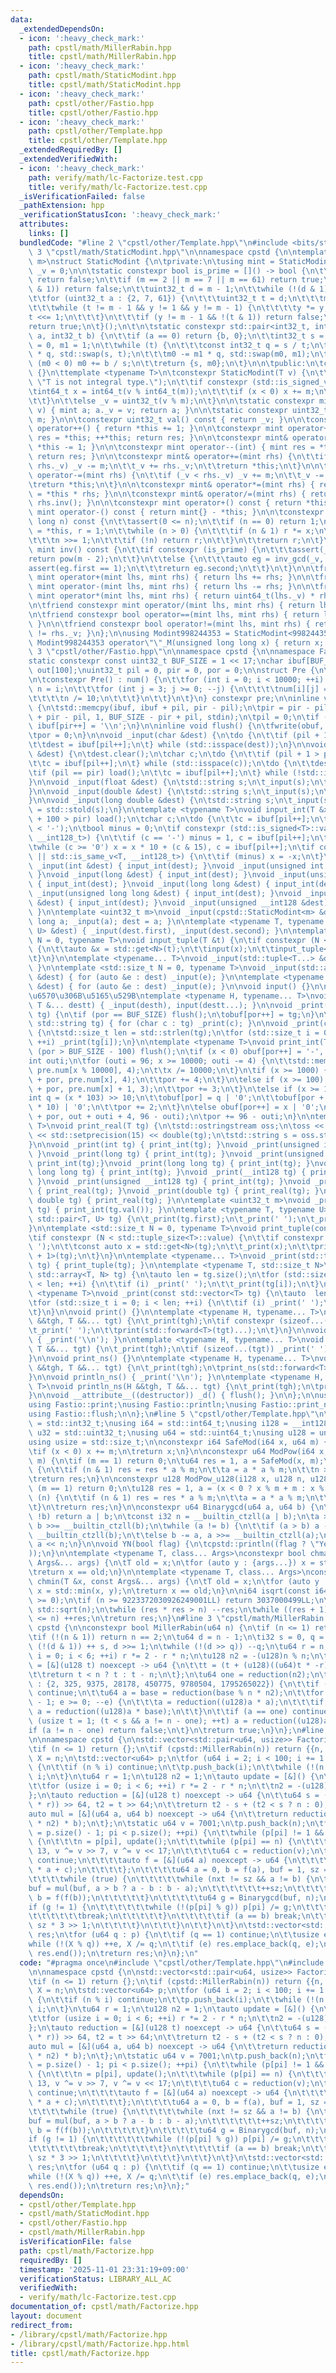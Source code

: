 ```yaml
---
data:
  _extendedDependsOn:
  - icon: ':heavy_check_mark:'
    path: cpstl/math/MillerRabin.hpp
    title: cpstl/math/MillerRabin.hpp
  - icon: ':heavy_check_mark:'
    path: cpstl/math/StaticModint.hpp
    title: cpstl/math/StaticModint.hpp
  - icon: ':heavy_check_mark:'
    path: cpstl/other/Fastio.hpp
    title: cpstl/other/Fastio.hpp
  - icon: ':heavy_check_mark:'
    path: cpstl/other/Template.hpp
    title: cpstl/other/Template.hpp
  _extendedRequiredBy: []
  _extendedVerifiedWith:
  - icon: ':heavy_check_mark:'
    path: verify/math/lc-Factorize.test.cpp
    title: verify/math/lc-Factorize.test.cpp
  _isVerificationFailed: false
  _pathExtension: hpp
  _verificationStatusIcon: ':heavy_check_mark:'
  attributes:
    links: []
  bundledCode: "#line 2 \"cpstl/other/Template.hpp\"\n#include <bits/stdc++.h>\n#line\
    \ 3 \"cpstl/math/StaticModint.hpp\"\n\nnamespace cpstd {\n\ntemplate <uint32_t\
    \ m>\nstruct StaticModint {\n\tprivate:\n\tusing mint = StaticModint;\n\tuint32_t\
    \ _v = 0;\n\n\tstatic constexpr bool is_prime = []() -> bool {\n\t\tif (m == 1)\
    \ return false;\n\t\tif (m == 2 || m == 7 || m == 61) return true;\n\t\tif (!(m\
    \ & 1)) return false;\n\t\tuint32_t d = m - 1;\n\t\twhile (!(d & 1)) d >>= 1;\n\
    \t\tfor (uint32_t a : {2, 7, 61}) {\n\t\t\tuint32_t t = d;\n\t\t\tmint y = mint(a).pow(t);\n\
    \t\t\twhile (t != m - 1 && y != 1 && y != m - 1) {\n\t\t\t\ty *= y;\n\t\t\t\t\
    t <<= 1;\n\t\t\t}\n\t\t\tif (y != m - 1 && !(t & 1)) return false;\n\t\t}\n\t\t\
    return true;\n\t}();\n\t\n\tstatic constexpr std::pair<int32_t, int32_t> inv_gcd(int32_t\
    \ a, int32_t b) {\n\t\tif (a == 0) return {b, 0};\n\t\tint32_t s = b, t = a, m0\
    \ = 0, m1 = 1;\n\t\twhile (t) {\n\t\t\tconst int32_t q = s / t;\n\t\t\ts -= t\
    \ * q, std::swap(s, t);\n\t\t\tm0 -= m1 * q, std::swap(m0, m1);\n\t\t}\n\t\tif\
    \ (m0 < 0) m0 += b / s;\n\t\treturn {s, m0};\n\t}\n\n\tpublic:\n\tconstexpr StaticModint()\
    \ {}\n\ttemplate <typename T>\n\tconstexpr StaticModint(T v) {\n\t\tstatic_assert(std::is_integral_v<T>,\
    \ \"T is not integral type.\");\n\t\tif constexpr (std::is_signed_v<T>) {\n\t\t\
    \tint64_t x = int64_t(v % int64_t(m));\n\t\t\tif (x < 0) x += m;\n\t\t\t_v = uint32_t(x);\n\
    \t\t}\n\t\telse _v = uint32_t(v % m);\n\t}\n\n\tstatic constexpr mint raw(uint32_t\
    \ v) { mint a; a._v = v; return a; }\n\n\tstatic constexpr uint32_t mod() { return\
    \ m; }\n\n\tconstexpr uint32_t val() const { return _v; }\n\n\tconstexpr mint&\
    \ operator++() { return *this += 1; }\n\n\tconstexpr mint operator++(int) { mint\
    \ res = *this; ++*this; return res; }\n\n\tconstexpr mint& operator--() { return\
    \ *this -= 1; }\n\n\tconstexpr mint operator--(int) { mint res = *this; --*this;\
    \ return res; }\n\n\tconstexpr mint& operator+=(mint rhs) {\n\t\tif (_v >= m -\
    \ rhs._v) _v -= m;\n\t\t_v += rhs._v;\n\t\treturn *this;\n\t}\n\n\tconstexpr mint&\
    \ operator-=(mint rhs) {\n\t\tif (_v < rhs._v) _v += m;\n\t\t_v -= rhs._v;\n\t\
    \treturn *this;\n\t}\n\n\tconstexpr mint& operator*=(mint rhs) { return *this\
    \ = *this * rhs; }\n\n\tconstexpr mint& operator/=(mint rhs) { return *this *=\
    \ rhs.inv(); }\n\n\tconstexpr mint operator+() const { return *this; }\n\n\tconstexpr\
    \ mint operator-() const { return mint{} - *this; }\n\n\tconstexpr mint pow(long\
    \ long n) const {\n\t\tassert(0 <= n);\n\t\tif (n == 0) return 1;\n\t\tmint x\
    \ = *this, r = 1;\n\t\twhile (n > 0) {\n\t\t\tif (n & 1) r *= x;\n\t\t\tx *= x;\n\
    \t\t\tn >>= 1;\n\t\t\tif (!n) return r;\n\t\t}\n\t\treturn r;\n\t}\n\n\tconstexpr\
    \ mint inv() const {\n\t\tif constexpr (is_prime) {\n\t\t\tassert(_v);\n\t\t\t\
    return pow(m - 2);\n\t\t}\n\t\telse {\n\t\t\tauto eg = inv_gcd(_v, m);\n\t\t\t\
    assert(eg.first == 1);\n\t\t\treturn eg.second;\n\t\t}\n\t}\n\n\tfriend constexpr\
    \ mint operator+(mint lhs, mint rhs) { return lhs += rhs; }\n\n\tfriend constexpr\
    \ mint operator-(mint lhs, mint rhs) { return lhs -= rhs; }\n\n\tfriend constexpr\
    \ mint operator*(mint lhs, mint rhs) { return uint64_t(lhs._v) * rhs._v; }\n\t\
    \n\tfriend constexpr mint operator/(mint lhs, mint rhs) { return lhs /= rhs; }\n\
    \n\tfriend constexpr bool operator==(mint lhs, mint rhs) { return lhs._v == rhs._v;\
    \ }\n\n\tfriend constexpr bool operator!=(mint lhs, mint rhs) { return lhs._v\
    \ != rhs._v; }\n};\n\nusing Modint998244353 = StaticModint<998244353>;\n\nconstexpr\
    \ Modint998244353 operator\"\"_M(unsigned long long x) { return x; }\n};\n#line\
    \ 3 \"cpstl/other/Fastio.hpp\"\n\nnamespace cpstd {\n\nnamespace Fastio {\n\n\
    static constexpr const uint32_t BUF_SIZE = 1 << 17;\nchar ibuf[BUF_SIZE], obuf[BUF_SIZE],\
    \ out[100];\nuint32_t pil = 0, pir = 0, por = 0;\n\nstruct Pre {\n\tchar num[10000][4];\n\
    \n\tconstexpr Pre() : num() {\n\t\tfor (int i = 0; i < 10000; ++i) {\n\t\t\tint\
    \ n = i;\n\t\t\tfor (int j = 3; j >= 0; --j) {\n\t\t\t\tnum[i][j] = n % 10 | '0';\n\
    \t\t\t\tn /= 10;\n\t\t\t}\n\t\t}\n\t}\n} constexpr pre;\n\ninline void load()\
    \ {\n\tstd::memcpy(ibuf, ibuf + pil, pir - pil);\n\tpir = pir - pil + std::fread(ibuf\
    \ + pir - pil, 1, BUF_SIZE - pir + pil, stdin);\n\tpil = 0;\n\tif (pir < BUF_SIZE)\
    \ ibuf[pir++] = '\\n';\n}\n\ninline void flush() {\n\tfwrite(obuf, 1, por, stdout);\n\
    \tpor = 0;\n}\n\nvoid _input(char &dest) {\n\tdo {\n\t\tif (pil + 1 > pir) load();\n\
    \t\tdest = ibuf[pil++];\n\t} while (std::isspace(dest));\n}\n\nvoid _input(std::string\
    \ &dest) {\n\tdest.clear();\n\tchar c;\n\tdo {\n\t\tif (pil + 1 > pir) load();\n\
    \t\tc = ibuf[pil++];\n\t} while (std::isspace(c));\n\tdo {\n\t\tdest += c;\n\t\
    \tif (pil == pir) load();\n\t\tc = ibuf[pil++];\n\t} while (!std::isspace(c));\n\
    }\n\nvoid _input(float &dest) {\n\tstd::string s;\n\t_input(s);\n\tdest = std::stof(s);\n\
    }\n\nvoid _input(double &dest) {\n\tstd::string s;\n\t_input(s);\n\tdest = std::stod(s);\n\
    }\n\nvoid _input(long double &dest) {\n\tstd::string s;\n\t_input(s);\n\tdest\
    \ = std::stold(s);\n}\n\ntemplate <typename T>\nvoid input_int(T &x) {\n\tif (pil\
    \ + 100 > pir) load();\n\tchar c;\n\tdo {\n\t\tc = ibuf[pil++];\n\t} while (c\
    \ < '-');\n\tbool minus = 0;\n\tif constexpr (std::is_signed<T>::value || std::is_same_v<T,\
    \ __int128_t>) {\n\t\tif (c == '-') minus = 1, c = ibuf[pil++];\n\t}\n\tx = 0;\n\
    \twhile (c >= '0') x = x * 10 + (c & 15), c = ibuf[pil++];\n\tif constexpr (std::is_signed<T>::value\
    \ || std::is_same_v<T, __int128_t>) {\n\t\tif (minus) x = -x;\n\t}\n}\n\nvoid\
    \ _input(int &dest) { input_int(dest); }\nvoid _input(unsigned int &dest) { input_int(dest);\
    \ }\nvoid _input(long &dest) { input_int(dest); }\nvoid _input(unsigned long &dest)\
    \ { input_int(dest); }\nvoid _input(long long &dest) { input_int(dest); }\nvoid\
    \ _input(unsigned long long &dest) { input_int(dest); }\nvoid _input(__int128\
    \ &dest) { input_int(dest); }\nvoid _input(unsigned __int128 &dest) { input_int(dest);\
    \ }\n\ntemplate <uint32_t m>\nvoid _input(cpstd::StaticModint<m> &dest) { long\
    \ long a; _input(a); dest = a; }\n\ntemplate <typename T, typename U>\nvoid _input(std::pair<T,\
    \ U> &dest) { _input(dest.first), _input(dest.second); }\n\ntemplate <std::size_t\
    \ N = 0, typename T>\nvoid input_tuple(T &t) {\n\tif constexpr (N < std::tuple_size<T>::value)\
    \ {\n\t\tauto &x = std::get<N>(t);\n\t\tinput(x);\n\t\tinput_tuple<N + 1>(t);\n\
    \t}\n}\n\ntemplate <typename... T>\nvoid _input(std::tuple<T...> &dest) { input_tuple(dest);\
    \ }\n\ntemplate <std::size_t N = 0, typename T>\nvoid _input(std::array<T, N>\
    \ &dest) { for (auto &e : dest) _input(e); }\n\ntemplate <typename T>\nvoid _input(std::vector<T>\
    \ &dest) { for (auto &e : dest) _input(e); }\n\nvoid input() {}\n\n// \u5404\u5F15\
    \u6570\u306B\u5165\u529B\ntemplate <typename H, typename... T>\nvoid input(H &desth,\
    \ T &... destt) { _input(desth), input(destt...); }\n\nvoid _print(const char\
    \ tg) {\n\tif (por == BUF_SIZE) flush();\n\tobuf[por++] = tg;\n}\n\nvoid _print(const\
    \ std::string tg) { for (char c : tg) _print(c); }\n\nvoid _print(const char *tg)\
    \ {\n\tstd::size_t len = std::strlen(tg);\n\tfor (std::size_t i = 0; i < len;\
    \ ++i) _print(tg[i]);\n}\n\ntemplate <typename T>\nvoid print_int(T x) {\n\tif\
    \ (por > BUF_SIZE - 100) flush();\n\tif (x < 0) obuf[por++] = '-', x = -x;\n\t\
    int outi;\n\tfor (outi = 96; x >= 10000; outi -= 4) {\n\t\tstd::memcpy(out + outi,\
    \ pre.num[x % 10000], 4);\n\t\tx /= 10000;\n\t}\n\tif (x >= 1000) {\n\t\tstd::memcpy(obuf\
    \ + por, pre.num[x], 4);\n\t\tpor += 4;\n\t}\n\telse if (x >= 100) {\n\t\tstd::memcpy(obuf\
    \ + por, pre.num[x] + 1, 3);\n\t\tpor += 3;\n\t}\n\telse if (x >= 10) {\n\t\t\
    int q = (x * 103) >> 10;\n\t\tobuf[por] = q | '0';\n\t\tobuf[por + 1] = (x - q\
    \ * 10) | '0';\n\t\tpor += 2;\n\t}\n\telse obuf[por++] = x | '0';\n\tstd::memcpy(obuf\
    \ + por, out + outi + 4, 96 - outi);\n\tpor += 96 - outi;\n}\n\ntemplate <typename\
    \ T>\nvoid print_real(T tg) {\n\tstd::ostringstream oss;\n\toss << std::fixed\
    \ << std::setprecision(15) << double(tg);\n\tstd::string s = oss.str();\n\t_print(s);\n\
    }\n\nvoid _print(int tg) { print_int(tg); }\nvoid _print(unsigned int tg) { print_int(tg);\
    \ }\nvoid _print(long tg) { print_int(tg); }\nvoid _print(unsigned long tg) {\
    \ print_int(tg);}\nvoid _print(long long tg) { print_int(tg); }\nvoid _print(unsigned\
    \ long long tg) { print_int(tg); }\nvoid _print(__int128 tg) { print_int(tg);\
    \ }\nvoid _print(unsigned __int128 tg) { print_int(tg); }\nvoid _print(float tg)\
    \ { print_real(tg); }\nvoid _print(double tg) { print_real(tg); }\nvoid _print(long\
    \ double tg) { print_real(tg); }\n\ntemplate <uint32_t m>\nvoid _print(cpstd::StaticModint<m>\
    \ tg) { print_int(tg.val()); }\n\ntemplate <typename T, typename U>\nvoid _print(const\
    \ std::pair<T, U> tg) {\n\t_print(tg.first);\n\t_print(' ');\n\t_print(tg.second);\n\
    }\n\ntemplate <std::size_t N = 0, typename T>\nvoid print_tuple(const T tg) {\n\
    \tif constexpr (N < std::tuple_size<T>::value) {\n\t\tif constexpr (N > 0) _print('\
    \ ');\n\t\tconst auto x = std::get<N>(tg);\n\t\t_print(x);\n\t\tprint_tuple<N\
    \ + 1>(tg);\n\t}\n}\n\ntemplate <typename... T>\nvoid _print(std::tuple<T...>\
    \ tg) { print_tuple(tg); }\n\ntemplate <typename T, std::size_t N>\nvoid _print(const\
    \ std::array<T, N> tg) {\n\tauto len = tg.size();\n\tfor (std::size_t i = 0; i\
    \ < len; ++i) {\n\t\tif (i) _print(' ');\n\t\t_print(tg[i]);\n\t}\n}\n\ntemplate\
    \ <typename T>\nvoid _print(const std::vector<T> tg) {\n\tauto  len = tg.size();\n\
    \tfor (std::size_t i = 0; i < len; ++i) {\n\t\tif (i) _print(' ');\n\t\t_print(tg[i]);\n\
    \t}\n}\n\nvoid print() {}\n\ntemplate <typename H, typename... T>\nvoid print(H\
    \ &&tgh, T &&... tgt) {\n\t_print(tgh);\n\tif constexpr (sizeof...(tgt)) {\n\t\
    \t_print(' ');\n\t\tprint(std::forward<T>(tgt)...);\n\t}\n}\n\nvoid println()\
    \ { _print('\\n'); }\n\ntemplate <typename H, typename... T>\nvoid println(H &&tgh,\
    \ T &&... tgt) {\n\t_print(tgh);\n\tif (sizeof...(tgt)) _print(' ');\n\tprintln(std::forward<T>(tgt)...);\n\
    }\n\nvoid print_ns() {}\n\ntemplate <typename H, typename... T>\nvoid print_ns(H\
    \ &&tgh, T &&... tgt) {\n\t_print(tgh);\n\tprint_ns(std::forward<T>(tgt)...);\n\
    }\n\nvoid println_ns() { _print('\\n'); }\n\ntemplate <typename H, typename...\
    \ T>\nvoid println_ns(H &&tgh, T &&... tgt) {\n\t_print(tgh);\n\tprintln_ns(std::forward<T>(tgt)...);\n\
    }\n\nvoid __attribute__((destructor)) _d() { flush(); }\n\n};\n\nusing Fastio::input;\n\
    using Fastio::print;\nusing Fastio::println;\nusing Fastio::print_ns;\nusing Fastio::println_ns;\n\
    using Fastio::flush;\n\n};\n#line 5 \"cpstl/other/Template.hpp\"\n\nusing i32\
    \ = std::int32_t;\nusing i64 = std::int64_t;\nusing i128 = __int128_t;\nusing\
    \ u32 = std::uint32_t;\nusing u64 = std::uint64_t;\nusing u128 = unsigned __int128_t;\n\
    using usize = std::size_t;\n\nconstexpr i64 SafeMod(i64 x, u64 m) {\n\tx %= m;\n\
    \tif (x < 0) x += m;\n\treturn x;\n}\n\nconstexpr u64 ModPow(i64 x, u64 n, u64\
    \ m) {\n\tif (m == 1) return 0;\n\tu64 res = 1, a = SafeMod(x, m);\n\twhile (n)\
    \ {\n\t\tif (n & 1) res = res * a % m;\n\t\ta = a * a % m;\n\t\tn >>= 1;\n\t}\n\
    \treturn res;\n}\n\nconstexpr u128 ModPow_u128(i128 x, u128 n, u128 m) {\n\tif\
    \ (m == 1) return 0;\n\tu128 res = 1, a = (x < 0 ? x % m + m : x % m);\n\twhile\
    \ (n) {\n\t\tif (n & 1) res = res * a % m;\n\t\ta = a * a % m;\n\t\tn >>= 1;\n\
    \t}\n\treturn res;\n}\n\nconstexpr u64 Binarygcd(u64 a, u64 b) {\n\tif (!a ||\
    \ !b) return a | b;\n\tconst i32 n = __builtin_ctzll(a | b);\n\ta >>= __builtin_ctzll(a),\
    \ b >>= __builtin_ctzll(b);\n\twhile (a != b) {\n\t\tif (a > b) a -= b, b >>=\
    \ __builtin_ctzll(b);\n\t\telse b -= a, a >>= __builtin_ctzll(a);\n\t}\n\treturn\
    \ a << n;\n}\n\nvoid YN(bool flag) {\n\tcpstd::println((flag ? \"Yes\" : \"No\"\
    ));\n}\n\ntemplate <typename T, class... Args>\nconstexpr bool chmax(T &x, const\
    \ Args&... args) {\n\tT old = x;\n\tfor (auto y : {args...}) x = std::max(x, y);\n\
    \treturn x == old;\n}\n\ntemplate <typename T, class... Args>\nconstexpr bool\
    \ chmin(T &x, const Args&... args) {\n\tT old = x;\n\tfor (auto y : {args...})\
    \ x = std::min(x, y);\n\treturn x == old;\n}\n\ni64 isqrt(const i64 n) {\n\tassert(n\
    \ >= 0);\n\tif (n >= 9223372030926249001LL) return 3037000499LL;\n\ti64 res =\
    \ std::sqrt(n);\n\twhile (res * res > n) --res;\n\twhile ((res + 1) * (res + 1)\
    \ <= n) ++res;\n\treturn res;\n}\n#line 3 \"cpstl/math/MillerRabin.hpp\"\n\nnamespace\
    \ cpstd {\n\nconstexpr bool MillerRabin(u64 n) {\n\tif (n <= 1) return false;\n\
    \tif (!(n & 1)) return n == 2;\n\tu64 d = n - 1;\n\ti32 s = 0, q = 63;\n\twhile\
    \ (!(d & 1)) ++ s, d >>= 1;\n\twhile (!(d >> q)) --q;\n\tu64 r = n;\n\tfor (usize\
    \ i = 0; i < 6; ++i) r *= 2 - r * n;\n\tu128 n2 = -(u128)n % n;\n\tauto reduction\
    \ = [&](u128 t) noexcept -> u64 {\n\t\tt = (t + (u128)((u64)t * -r) * n) >> 64;\n\
    \t\treturn t < n ? t : t - n;\n\t};\n\tu64 one = reduction(n2);\n\tfor (u64 base\
    \ : {2, 325, 9375, 28178, 450775, 9780504, 1795265022}) {\n\t\tif (!(base % n))\
    \ continue;\n\t\tu64 a = base = reduction(base % n * n2);\n\t\tfor (i32 e = q\
    \ - 1; e >= 0; --e) {\n\t\t\ta = reduction((u128)a * a);\n\t\t\tif (d >> e & 1)\
    \ a = reduction((u128)a * base);\n\t\t}\n\t\tif (a == one) continue;\n\t\tfor\
    \ (usize t = 1; (t < s && a != n - one); ++t) a = reduction((u128)a * a);\n\t\t\
    if (a != n - one) return false;\n\t}\n\treturn true;\n}\n};\n#line 4 \"cpstl/math/Factorize.hpp\"\
    \n\nnamespace cpstd {\n\nstd::vector<std::pair<u64, usize>> Factorize(u64 n) {\n\
    \tif (n <= 1) return {};\n\tif (cpstd::MillerRabin(n)) return {{n, 1}};\n\tu64\
    \ X = n;\n\tstd::vector<u64> p;\n\tfor (u64 i = 2; i < 100; i += 1 + (i & 1))\
    \ {\n\t\tif (n % i) continue;\n\t\tp.push_back(i);\n\t\twhile (!(n % i)) n /=\
    \ i;\n\t}\n\tu64 r = 1;\n\tu128 n2 = 1;\n\tauto update = [&]() {\n\t\tr = n;\n\
    \t\tfor (usize i = 0; i < 6; ++i) r *= 2 - r * n;\n\t\tn2 = -(u128)n % n;\n\t\
    };\n\tauto reduction = [&](u128 t) noexcept -> u64 {\n\t\tu64 s = ((u128)n * ((u64)t\
    \ * r)) >> 64, t2 = t >> 64;\n\t\treturn t2 - s + (t2 < s ? n : 0);\n\t};\n\t\
    auto mul = [&](u64 a, u64 b) noexcept -> u64 {\n\t\treturn reduction((u128)reduction((u128)a\
    \ * n2) * b);\n\t};\n\tstatic u64 v = 7001;\n\tp.push_back(n);\n\tfor (usize pi\
    \ = p.size() - 1; pi < p.size(); ++pi) {\n\t\twhile (p[pi] != 1 && !cpstd::MillerRabin(p[pi]))\
    \ {\n\t\t\tn = p[pi], update();\n\t\t\twhile (p[pi] == n) {\n\t\t\t\tv ^= v <<\
    \ 13, v ^= v >> 7, v ^= v << 17;\n\t\t\t\tu64 c = reduction(v);\n\t\t\t\tif (!c)\
    \ continue;\n\t\t\t\tauto f = [&](u64 a) noexcept -> u64 {\n\t\t\t\t\treturn reduction((u128)a\
    \ * a + c);\n\t\t\t\t};\n\t\t\t\tu64 a = 0, b = f(a), buf = 1, sz = 1, nxt = 10;\n\
    \t\t\t\twhile (true) {\n\t\t\t\t\twhile (nxt != sz && a != b) {\n\t\t\t\t\t\t\
    buf = mul(buf, a > b ? a - b : b - a);\n\t\t\t\t\t\t++sz;\n\t\t\t\t\t\ta = f(a),\
    \ b = f(f(b));\n\t\t\t\t\t}\n\t\t\t\t\tu64 g = Binarygcd(buf, n);\n\t\t\t\t\t\
    if (g != 1) {\n\t\t\t\t\t\twhile (!(p[pi] % g)) p[pi] /= g;\n\t\t\t\t\t\tp.push_back(g);\n\
    \t\t\t\t\t\tbreak;\n\t\t\t\t\t}\n\t\t\t\t\tif (a == b) break;\n\t\t\t\t\tnxt =\
    \ sz * 3 >> 1;\n\t\t\t\t}\n\t\t\t}\n\t\t}\n\t}\n\tstd::vector<std::pair<u64, usize>>\
    \ res;\n\tfor (u64 q : p) {\n\t\tif (q == 1) continue;\n\t\tusize e = 0;\n\t\t\
    while (!(X % q)) ++e, X /= q;\n\t\tif (e) res.emplace_back(q, e);\n\t}\n\tstd::sort(res.begin(),\
    \ res.end());\n\treturn res;\n}\n};\n"
  code: "#pragma once\n#include \"cpstl/other/Template.hpp\"\n#include \"cpstl/math/MillerRabin.hpp\"\
    \n\nnamespace cpstd {\n\nstd::vector<std::pair<u64, usize>> Factorize(u64 n) {\n\
    \tif (n <= 1) return {};\n\tif (cpstd::MillerRabin(n)) return {{n, 1}};\n\tu64\
    \ X = n;\n\tstd::vector<u64> p;\n\tfor (u64 i = 2; i < 100; i += 1 + (i & 1))\
    \ {\n\t\tif (n % i) continue;\n\t\tp.push_back(i);\n\t\twhile (!(n % i)) n /=\
    \ i;\n\t}\n\tu64 r = 1;\n\tu128 n2 = 1;\n\tauto update = [&]() {\n\t\tr = n;\n\
    \t\tfor (usize i = 0; i < 6; ++i) r *= 2 - r * n;\n\t\tn2 = -(u128)n % n;\n\t\
    };\n\tauto reduction = [&](u128 t) noexcept -> u64 {\n\t\tu64 s = ((u128)n * ((u64)t\
    \ * r)) >> 64, t2 = t >> 64;\n\t\treturn t2 - s + (t2 < s ? n : 0);\n\t};\n\t\
    auto mul = [&](u64 a, u64 b) noexcept -> u64 {\n\t\treturn reduction((u128)reduction((u128)a\
    \ * n2) * b);\n\t};\n\tstatic u64 v = 7001;\n\tp.push_back(n);\n\tfor (usize pi\
    \ = p.size() - 1; pi < p.size(); ++pi) {\n\t\twhile (p[pi] != 1 && !cpstd::MillerRabin(p[pi]))\
    \ {\n\t\t\tn = p[pi], update();\n\t\t\twhile (p[pi] == n) {\n\t\t\t\tv ^= v <<\
    \ 13, v ^= v >> 7, v ^= v << 17;\n\t\t\t\tu64 c = reduction(v);\n\t\t\t\tif (!c)\
    \ continue;\n\t\t\t\tauto f = [&](u64 a) noexcept -> u64 {\n\t\t\t\t\treturn reduction((u128)a\
    \ * a + c);\n\t\t\t\t};\n\t\t\t\tu64 a = 0, b = f(a), buf = 1, sz = 1, nxt = 10;\n\
    \t\t\t\twhile (true) {\n\t\t\t\t\twhile (nxt != sz && a != b) {\n\t\t\t\t\t\t\
    buf = mul(buf, a > b ? a - b : b - a);\n\t\t\t\t\t\t++sz;\n\t\t\t\t\t\ta = f(a),\
    \ b = f(f(b));\n\t\t\t\t\t}\n\t\t\t\t\tu64 g = Binarygcd(buf, n);\n\t\t\t\t\t\
    if (g != 1) {\n\t\t\t\t\t\twhile (!(p[pi] % g)) p[pi] /= g;\n\t\t\t\t\t\tp.push_back(g);\n\
    \t\t\t\t\t\tbreak;\n\t\t\t\t\t}\n\t\t\t\t\tif (a == b) break;\n\t\t\t\t\tnxt =\
    \ sz * 3 >> 1;\n\t\t\t\t}\n\t\t\t}\n\t\t}\n\t}\n\tstd::vector<std::pair<u64, usize>>\
    \ res;\n\tfor (u64 q : p) {\n\t\tif (q == 1) continue;\n\t\tusize e = 0;\n\t\t\
    while (!(X % q)) ++e, X /= q;\n\t\tif (e) res.emplace_back(q, e);\n\t}\n\tstd::sort(res.begin(),\
    \ res.end());\n\treturn res;\n}\n};"
  dependsOn:
  - cpstl/other/Template.hpp
  - cpstl/math/StaticModint.hpp
  - cpstl/other/Fastio.hpp
  - cpstl/math/MillerRabin.hpp
  isVerificationFile: false
  path: cpstl/math/Factorize.hpp
  requiredBy: []
  timestamp: '2025-11-01 23:31:19+09:00'
  verificationStatus: LIBRARY_ALL_AC
  verifiedWith:
  - verify/math/lc-Factorize.test.cpp
documentation_of: cpstl/math/Factorize.hpp
layout: document
redirect_from:
- /library/cpstl/math/Factorize.hpp
- /library/cpstl/math/Factorize.hpp.html
title: cpstl/math/Factorize.hpp
---
```


